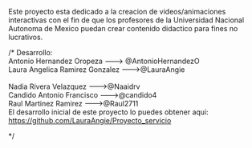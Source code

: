 Este proyecto esta dedicado a la creacion de videos/animaciones interactivas con el fin de que los profesores 
de la Universidad Nacional Autonoma de Mexico puedan crear contenido didactico para fines no lucrativos.


/*
Desarrollo: <br>
Antonio Hernandez Oropeza ---> @AntonioHernandezO<br>
Laura Angelica Ramirez Gonzalez --->@LauraAngie<br>   
Nadia Rivera Velazquez --->@Naaidrv<br>
Candido Antonio Francisco --->@candido4<br>
Raul Martinez Ramirez --->@Raul2711<br>
El desarrollo inicial de este proyecto lo puedes obtener aqui: https://github.com/LauraAngie/Proyecto_servicio

*/
